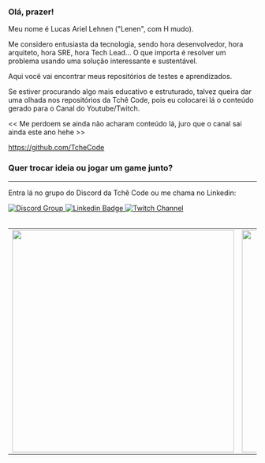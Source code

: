 ### Olá, prazer! 

Meu nome é Lucas Ariel Lehnen ("Lenen", com H mudo). 

Me considero entusiasta da tecnologia, sendo hora desenvolvedor, hora arquiteto, hora SRE, hora Tech Lead... O que importa é resolver um problema usando uma solução interessante e sustentável. 

Aqui você vai encontrar meus repositórios de testes e aprendizados. 

Se estiver procurando algo mais educativo e estruturado, talvez queira dar uma olhada nos repositórios da Tchê Code, pois eu colocarei lá o conteúdo gerado para o Canal do Youtube/Twitch.

<< Me perdoem se ainda não acharam conteúdo lá, juro que o canal sai ainda este ano hehe >>

https://github.com/TcheCode
### Quer trocar ideia ou jogar um game junto? 
---

Entra lá no grupo do Discord da Tchê Code ou me chama no Linkedin:

<a target="_blank" href="https://discord.gg/BuB2zwEZv4">
<img src="https://img.shields.io/badge/Discord-6a01eb?style=for-the-badge&logo=discord&logoColor=white" alt="Discord Group">
</a>
<a target="_blank" href="https://www.linkedin.com/in/lucas-lehnen/">
<img src="https://img.shields.io/badge/LinkedIn-0077B5?style=for-the-badge&logo=linkedin&logoColor=white" alt="Linkedin Badge">
</a>
<a target="_blank" href="https://www.twitch.tv/lucas_lehnen">
<img src="https://img.shields.io/badge/Twitch-6441a5?style=for-the-badge&logo=twitch&logoColor=white" alt="Twitch Channel">
</a>

<br>
<br>

<table>
    <tr>
        <td>
        <img width="450px" src="https://github-readme-stats.vercel.app/api/top-langs/?username=lucaslehnen&hide=html&layout=compact&title_color=fff&icon_color=fff&text_color=FFF&bg_color=151515&locale=pt-br" />
        </td>
        <td>
        <img width="450px" src="https://github-readme-stats.vercel.app/api/?username=lucaslehnen&show_icons=true&title_color=2AF&icon_color=fff&text_color=FFF&bg_color=151515&locale=pt-br"/>
        </td>
    </tr>   
</table>

